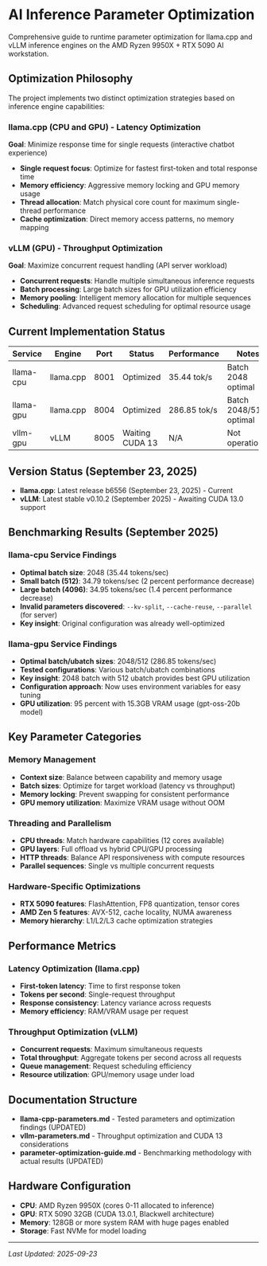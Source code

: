 # AI Inference Parameter Optimization

Comprehensive guide to runtime parameter optimization for llama.cpp and vLLM inference engines on the AMD Ryzen 9950X + RTX 5090 AI workstation.

## Optimization Philosophy

The project implements two distinct optimization strategies based on inference engine capabilities:

### llama.cpp (CPU and GPU) - Latency Optimization
**Goal**: Minimize response time for single requests (interactive chatbot experience)

- **Single request focus**: Optimize for fastest first-token and total response time
- **Memory efficiency**: Aggressive memory locking and GPU memory usage
- **Thread allocation**: Match physical core count for maximum single-thread performance
- **Cache optimization**: Direct memory access patterns, no memory mapping

### vLLM (GPU) - Throughput Optimization
**Goal**: Maximize concurrent request handling (API server workload)

- **Concurrent requests**: Handle multiple simultaneous inference requests
- **Batch processing**: Large batch sizes for GPU utilization efficiency
- **Memory pooling**: Intelligent memory allocation for multiple sequences
- **Scheduling**: Advanced request scheduling for optimal resource usage

## Current Implementation Status

| Service | Engine | Port | Status | Performance | Notes |
|---------|--------|------|--------|-------------|-------|
| llama-cpu | llama.cpp | 8001 | Optimized | 35.44 tok/s | Batch 2048 optimal |
| llama-gpu | llama.cpp | 8004 | Optimized | 286.85 tok/s | Batch 2048/512 optimal |
| vllm-gpu | vLLM | 8005 | Waiting CUDA 13 | N/A | Not operational |

## Version Status (September 23, 2025)

- **llama.cpp**: Latest release b6556 (September 23, 2025) - Current
- **vLLM**: Latest stable v0.10.2 (September 2025) - Awaiting CUDA 13.0 support

## Benchmarking Results (September 2025)

### llama-cpu Service Findings
- **Optimal batch size**: 2048 (35.44 tokens/sec)
- **Small batch (512)**: 34.79 tokens/sec (2 percent performance decrease)
- **Large batch (4096)**: 34.95 tokens/sec (1.4 percent performance decrease)
- **Invalid parameters discovered**: `--kv-split`, `--cache-reuse`, `--parallel` (for server)
- **Key insight**: Original configuration was already well-optimized

### llama-gpu Service Findings
- **Optimal batch/ubatch sizes**: 2048/512 (286.85 tokens/sec)
- **Tested configurations**: Various batch/ubatch combinations
- **Key insight**: 2048 batch with 512 ubatch provides best GPU utilization
- **Configuration approach**: Now uses environment variables for easy tuning
- **GPU utilization**: 95 percent with 15.3GB VRAM usage (gpt-oss-20b model)

## Key Parameter Categories

### Memory Management
- **Context size**: Balance between capability and memory usage
- **Batch sizes**: Optimize for target workload (latency vs throughput)
- **Memory locking**: Prevent swapping for consistent performance
- **GPU memory utilization**: Maximize VRAM usage without OOM

### Threading and Parallelism
- **CPU threads**: Match hardware capabilities (12 cores available)
- **GPU layers**: Full offload vs hybrid CPU/GPU processing
- **HTTP threads**: Balance API responsiveness with compute resources
- **Parallel sequences**: Single vs multiple concurrent requests

### Hardware-Specific Optimizations
- **RTX 5090 features**: FlashAttention, FP8 quantization, tensor cores
- **AMD Zen 5 features**: AVX-512, cache locality, NUMA awareness
- **Memory hierarchy**: L1/L2/L3 cache optimization strategies

## Performance Metrics

### Latency Optimization (llama.cpp)
- **First-token latency**: Time to first response token
- **Tokens per second**: Single-request throughput
- **Response consistency**: Latency variance across requests
- **Memory efficiency**: RAM/VRAM usage per request

### Throughput Optimization (vLLM)
- **Concurrent requests**: Maximum simultaneous requests
- **Total throughput**: Aggregate tokens per second across all requests
- **Queue management**: Request scheduling efficiency
- **Resource utilization**: GPU/memory usage under load

## Documentation Structure

- **llama-cpp-parameters.md** - Tested parameters and optimization findings (UPDATED)
- **vllm-parameters.md** - Throughput optimization and CUDA 13 considerations
- **parameter-optimization-guide.md** - Benchmarking methodology with actual results (UPDATED)

## Hardware Configuration

- **CPU**: AMD Ryzen 9950X (cores 0-11 allocated to inference)
- **GPU**: RTX 5090 32GB (CUDA 13.0.1, Blackwell architecture)
- **Memory**: 128GB or more system RAM with huge pages enabled
- **Storage**: Fast NVMe for model loading

---

*Last Updated: 2025-09-23*